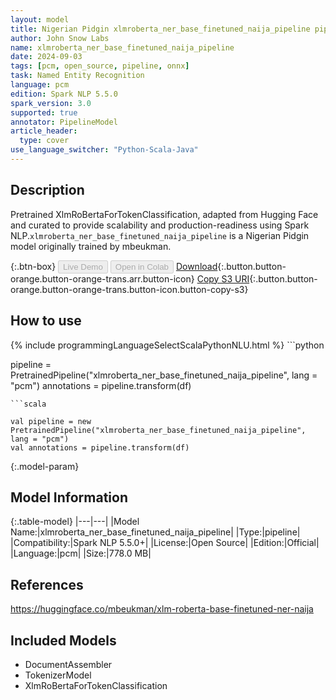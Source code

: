 ```yaml
---
layout: model
title: Nigerian Pidgin xlmroberta_ner_base_finetuned_naija_pipeline pipeline XlmRoBertaForTokenClassification from mbeukman
author: John Snow Labs
name: xlmroberta_ner_base_finetuned_naija_pipeline
date: 2024-09-03
tags: [pcm, open_source, pipeline, onnx]
task: Named Entity Recognition
language: pcm
edition: Spark NLP 5.5.0
spark_version: 3.0
supported: true
annotator: PipelineModel
article_header:
  type: cover
use_language_switcher: "Python-Scala-Java"
---
```


## Description

Pretrained XlmRoBertaForTokenClassification, adapted from Hugging Face and curated to provide scalability and production-readiness using Spark NLP.`xlmroberta_ner_base_finetuned_naija_pipeline` is a Nigerian Pidgin model originally trained by mbeukman.

{:.btn-box}
<button class="button button-orange" disabled>Live Demo</button>
<button class="button button-orange" disabled>Open in Colab</button>
[Download](https://s3.amazonaws.com/auxdata.johnsnowlabs.com/public/models/xlmroberta_ner_base_finetuned_naija_pipeline_pcm_5.5.0_3.0_1725373169842.zip){:.button.button-orange.button-orange-trans.arr.button-icon}
[Copy S3 URI](s3://auxdata.johnsnowlabs.com/public/models/xlmroberta_ner_base_finetuned_naija_pipeline_pcm_5.5.0_3.0_1725373169842.zip){:.button.button-orange.button-orange-trans.button-icon.button-copy-s3}

## How to use



<div class="tabs-box" markdown="1">
{% include programmingLanguageSelectScalaPythonNLU.html %}
```python

pipeline = PretrainedPipeline("xlmroberta_ner_base_finetuned_naija_pipeline", lang = "pcm")
annotations =  pipeline.transform(df)   

```
```scala

val pipeline = new PretrainedPipeline("xlmroberta_ner_base_finetuned_naija_pipeline", lang = "pcm")
val annotations = pipeline.transform(df)

```
</div>

{:.model-param}
## Model Information

{:.table-model}
|---|---|
|Model Name:|xlmroberta_ner_base_finetuned_naija_pipeline|
|Type:|pipeline|
|Compatibility:|Spark NLP 5.5.0+|
|License:|Open Source|
|Edition:|Official|
|Language:|pcm|
|Size:|778.0 MB|

## References

https://huggingface.co/mbeukman/xlm-roberta-base-finetuned-ner-naija

## Included Models

- DocumentAssembler
- TokenizerModel
- XlmRoBertaForTokenClassification